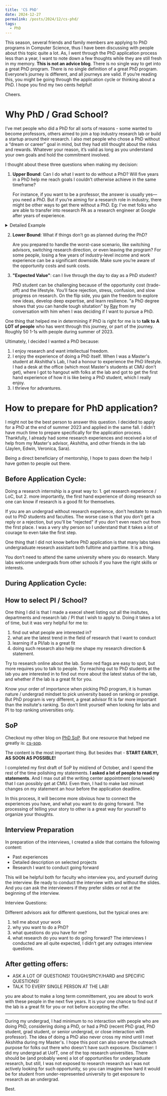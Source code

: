 ```yaml
---
title: 'CS PhD'
date: 2024-12-27
permalink: /posts/2024/12/cs-phd/
tags:
  - PhD
---
```


This season, several friends and family members are applying to PhD programs in Computer Science, thus I have been discussing with people about this topic quite a lot. As, I went through the PhD application process less than a year, I want to note down a few thoughts while they are still fresh in my memory. **This is not an advice blog**. There is no single way to get into a great PhD program. There is no single definition of a great PhD program. Everyone’s journey is different, and all journeys are valid. If you’re reading this, you might be going through the application cycle or thinking about a PhD. I hope you find my two cents helpful!

Cheers.


Why PhD / Grad School?
======
I’ve met people who did a PhD for all sorts of reasons - some wanted to become professors, others aimed to join a top industry research lab or build a startup around their research. I also met people who chose a PhD without a “dream or career” goal in mind, but they had still thought about the risks and rewards. Whatever your reason, it’s valid as long as you understand your own goals and hold the commitment involved.

I thought about these three questions when making my decision:

1. **Upper Bound**:
   Can I do what I want to do without a PhD? Will five years in a PhD help me reach goals I couldn’t otherwise achieve in the same timeframe? 
   
   For instance, if you want to be a professor, the answer is usually yes—you need a PhD. But if you’re aiming for a research role in industry, there might be other ways to get there without a PhD. Eg: I've met folks who are able to transfer into research PA as a research engineer at Google after years of experience.

  <details>
  <summary>Detailed Example</summary>
   A simple trade-off example is working as a software engineer right after undergrad: join as L3, promotion to L4 (typically ~2 years, no emerpical stats, just from conversation with people I met), promotion to L5 (another 2-3 years for top performers).
   
   SDE as PhD grad: join as L4 (typical case) after 4-5 years of PhD. Though with more career options, such as research scientist role right after PhD, which is less likely as an undergrad new grad.
  </details>

2. **Lower Bound**:
   What if things don’t go as planned during the PhD? 
   
   Are you prepared to handle the worst-case scenario, like switching advisors, switching research direction, or even leaving the program? For some people, losing a few years of industry-level income and work experience can be a significant downside. Make sure you’re aware of the  opportunity costs and sunk costs.


3. **"Expected Value"**:
   can I live through the day to day as a PhD student?

   PhD student can be challenging because of the opportunity cost (trade-off) and the lifestyle. You’ll face rejection, stress, confusion, and slow progress on research. On the flip side, you gain the freedom to explore new ideas, develop deep expertise, and learn resilience. "a PhD degree shows that you can handle tough situtation" by [Ray](https://www.linkedin.com/in/raymondlo84/) from my conversation with him when I was deciding if I want to pursue a PhD.


One thing that helped me in determining if PhD is right for me is to **talk to A LOT of people** who has went through this journey, or part of the journey. Roughly 50 1-1s with people during summer of 2023.

Ultimately, I decided I wanted a PhD because:  
1. I enjoy research and want intellectual freedom.  
2. I enjoy the experience of doing a PhD itself. When I was a Master's student at Akshitha's Lab, I had a honour to experience the PhD lifestyle. I had a desk at the office (which most Master's students at CMU don't get), where I got to hangout with folks at the lab and got to get the first hand experience of how it is like being a PhD student, which I really enjoy.
3. I thrieve for advantures.


How to prepare for PhD application?
======
I might not be the best person to answer this question. I decided to apply for a PhD at the end of summer 2023 and applied in the same fall. I didn’t have much time to prepare specifically for the application process. Thankfully, I already had some research experiences and received a lot of help from my Master's advisor, Akshitha, and other friends in the lab (Jaylen, Edwin, Veronica, Sara).

Being a direct beneficiary of mentorship, I hope to pass down the help I have gotten to people out there.

Before Application Cycle:
------
Doing a research internship is a great way to: 1. get research experience / LoC, but 2. more importantly, the first hand experience of doing research so one can know if research is a good fit for themselves.

If you are an undergrad without research experience, don't hesitate to reach out to PhD students and faculties. The worse case is that you don't get a reply or a rejection, but you'll be "rejected" if you don't even reach out from the first place. I was a very shy person so I understand that it takes a lot of courage to even take the first step.

One thing that I did not know before PhD application is that many labs takes undergraduate research assistant both fulltime and parttime. It is a thing.

You don’t need to attend the same university where you do research. Many labs welcome undergrads from other schools if you have the right skills or interests.


During Application Cycle:
------
## How to select PI / School?

One thing I did is that I made a execel sheet listing out all the insitutes, departments and research lab / PI that I wish to apply to. Doing it takes a lot of time, but it was very helpful for me to:
1. find out what people are interested in?
2. what are the latest trend in the field of research that I want to conduct
3. learning if a PI/lab is a great fit
4. doing such research also help me shape my research direction & statement.

Try to research online about the lab. Some red flags are easy to spot, but more requires you to talk to people. Try reaching out to PhD students at the lab you are interested in to find out more about the latest status of the lab, and whether if the lab is a great fit for you.

Know your order of importance when picking PhD program, it is human nature / undergrad mindset to pick university based on ranking or prestige. But PhD program is very different, a great advisor fit is far more important than the insitute's ranking. So don't limit yourself when looking for labs and PI to top ranking universities only.

## SoP
Checkout my other blog on [PhD SoP](/posts/2024/12/PhD%20SoP/). But one resource that helped me greatly is: [cs-sop](https://cs-sop.notion.site/CS-PhD-Statements-of-Purpose-df39955313834889b7ac5411c37b958d).

The content is the most important thing. But besides that - **START EARLY!**, **AS SOON AS POSSIBLE!**

I completed my first draft of SoP by mid/end of October, and I spend the rest of the time polishing my statements. **I asked a lot of people to read my statements**. And I max out all the writing center appointment (one/week) that I can possibly get at CMU. Even then, I had to make last minuet changes on my statement an hour before the application deadline.

In this process, it will become more obvious how to connect the experiences you have, and what you want to do going forward. The processing of telling your story to other is a great way for yourself to organize your thoughts.


## Interview Preparation
In preparation of the interviews, I created a slide that contains the following content:
* Past experiences
* Detailed description on selected projects
* Research I want to conduct going forward

This will be helpful both for faculty who interview you, and yourself during the interview. Be ready to conduct the interview with and without the slides. And you can ask the interviewers if they prefer slides or not at the beginning of the interview.

Interview Questions:

Different advisors ask for different questions, but the typical ones are:
1. tell me about your work
2. why you want to do a PhD?
3. what questions do you have for me?
4. what research do you want to do going forward?
The interviews I conducted are all quite expected, I didn't get any outrages interview questions.

After getting offers:
------
* ASK A LOT OF QUESTIONS! TOUGH/SPICY/HARD and SPECIFIC QUESTIONS! 
* TALK TO EVERY SINGLE PERSON AT THE LAB!

you are about to make a long term committement, you are about to work with these people in the next five years. It is your one chance to find out if the lab is a great fit for you or not before accepting the offer.


------
During my undergrad, I had minimum to no interaction with people who are doing PhD, considering doing a PhD, or had a PhD (recent PhD grad, PhD student, grad student, or senior undergrad, or close interaction with professor). The idea of doing a PhD also never cross my mind until I met Akshitha during my Master's. I hope this post can also serve the outreach purpose for folks out there who doesn't have such exposure. Discliamer: I did my undergrad at UofT, one of the top research universities. There should be (and probably were) a lot of opportunities for undergraduate research, but still, I was not exposed to research research as I was not actively looking for such opportunity, so you can imagine how hard it would be for student from under-represented university to get exposure to research as an undergrad.

Best.